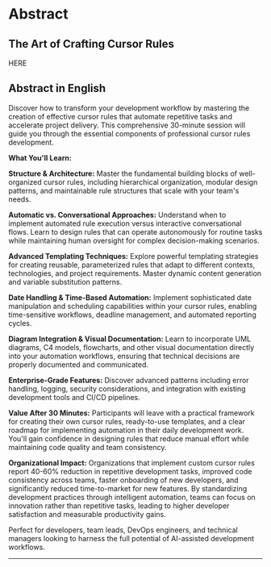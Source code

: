 # Abstract

## The Art of Crafting Cursor Rules

HERE

## Abstract in English

Discover how to transform your development workflow by mastering the creation of effective cursor rules that automate repetitive tasks and accelerate project delivery. This comprehensive 30-minute session will guide you through the essential components of professional cursor rules development.

**What You'll Learn:**

**Structure & Architecture:** Master the fundamental building blocks of well-organized cursor rules, including hierarchical organization, modular design patterns, and maintainable rule structures that scale with your team's needs.

**Automatic vs. Conversational Approaches:** Understand when to implement automated rule execution versus interactive conversational flows. Learn to design rules that can operate autonomously for routine tasks while maintaining human oversight for complex decision-making scenarios.

**Advanced Templating Techniques:** Explore powerful templating strategies for creating reusable, parameterized rules that adapt to different contexts, technologies, and project requirements. Master dynamic content generation and variable substitution patterns.

**Date Handling & Time-Based Automation:** Implement sophisticated date manipulation and scheduling capabilities within your cursor rules, enabling time-sensitive workflows, deadline management, and automated reporting cycles.

**Diagram Integration & Visual Documentation:** Learn to incorporate UML diagrams, C4 models, flowcharts, and other visual documentation directly into your automation workflows, ensuring that technical decisions are properly documented and communicated.

**Enterprise-Grade Features:** Discover advanced patterns including error handling, logging, security considerations, and integration with existing development tools and CI/CD pipelines.

**Value After 30 Minutes:**
Participants will leave with a practical framework for creating their own cursor rules, ready-to-use templates, and a clear roadmap for implementing automation in their daily development work. You'll gain confidence in designing rules that reduce manual effort while maintaining code quality and team consistency.

**Organizational Impact:**
Organizations that implement custom cursor rules report 40-60% reduction in repetitive development tasks, improved code consistency across teams, faster onboarding of new developers, and significantly reduced time-to-market for new features. By standardizing development practices through intelligent automation, teams can focus on innovation rather than repetitive tasks, leading to higher developer satisfaction and measurable productivity gains.

Perfect for developers, team leads, DevOps engineers, and technical managers looking to harness the full potential of AI-assisted development workflows.

---